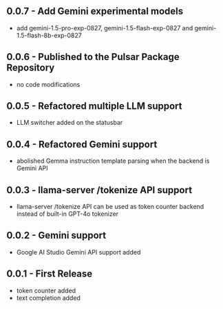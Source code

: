 ## 0.0.7 - Add Gemini experimental models

- add gemini-1.5-pro-exp-0827, gemini-1.5-flash-exp-0827 and gemini-1.5-flash-8b-exp-0827

## 0.0.6 - Published to the Pulsar Package Repository

- no code modifications

## 0.0.5 - Refactored multiple LLM support

- LLM switcher added on the statusbar

## 0.0.4 - Refactored Gemini support

- abolished Gemma instruction template parsing when the backend is Gemini API

## 0.0.3 - llama-server /tokenize API support

- llama-server /tokenize API can be used as token counter backend instead of built-in GPT-4o tokenizer

## 0.0.2 - Gemini support

- Google AI Studio Gemini API support added

## 0.0.1 - First Release

- token counter added
- text completion added
